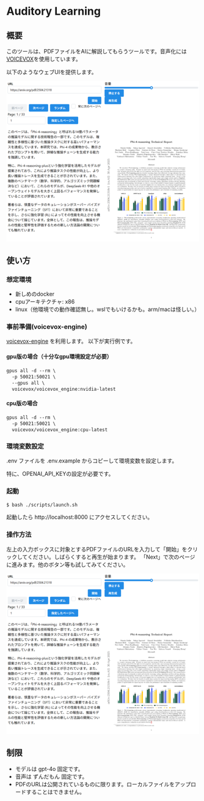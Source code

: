 # Auditory Learning
## 概要
このツールは、PDFファイルをAIに解説してもらうツールです。音声化には[VOICEVOX](https://voicevox.hiroshiba.jp/)を使用しています。

以下のようなウェブUIを提供します。

![image](docs/images/screenshot.png)


## 使い方
### 想定環境
* 新しめのdocker
* cpuアーキテクチャ: x86
* linux（他環境での動作確認無し。wslでもいけるかも。arm/macは怪しい。）

### 事前準備(voicevox-engine)
[voicevox-engine](https://github.com/VOICEVOX/voicevox_engine) を利用します。
以下が実行例です。

#### gpu版の場合（十分なgpu環境設定が必要）
```
gpus all -d --rm \
  -p 50021:50021 \
  --gpus all \
  voicevox/voicevox_engine:nvidia-latest
```

#### cpu版の場合
```
gpus all -d --rm \
  -p 50021:50021 \
  voicevox/voicevox_engine:cpu-latest
```


### 環境変数設定
.env ファイルを .env.example からコピーして環境変数を設定します。

特に、OPENAI_API_KEYの設定が必要です。

### 起動
```
$ bash ./scripts/launch.sh
```

起動したら http://localhost:8000 にアクセスしてください。


### 操作方法

左上の入力ボックスに対象とするPDFファイルのURLを入力して「開始」をクリックしてください。しばらくすると再生が始まります。
「Next」で次のページに進みます。他のボタン等も試してみてください。

![image](docs/images/screenshot.png)


## 制限
* モデルは gpt-4o 固定です。
* 音声は ずんだもん 固定です。
* PDFのURLは公開されているものに限ります。ローカルファイルをアップロードすることはできません。